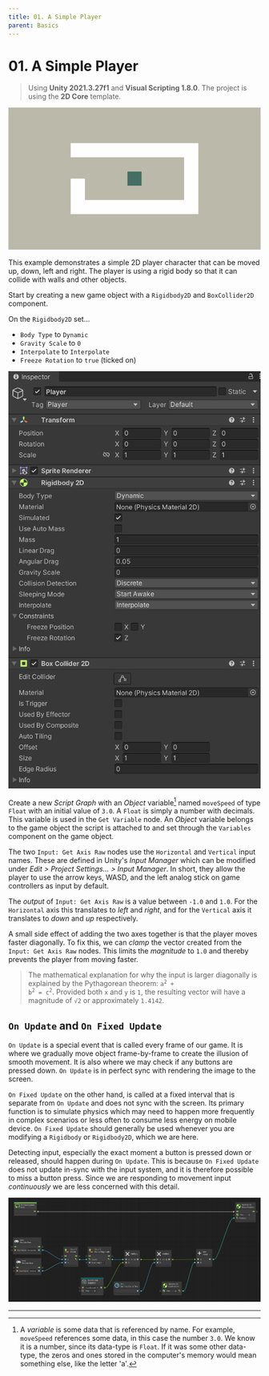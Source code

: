 ```yaml
---
title: 01. A Simple Player
parent: Basics
---
```


# 01. A Simple Player

> Using **Unity 2021.3.27f1** and **Visual Scripting 1.8.0**. The project is using the **2D Core** template.

![Demo](./demo.gif)

This example demonstrates a simple 2D player character that can be moved up, down, left and right. The player is using a rigid body so that it can collide with walls and other objects.

Start by creating a new game object with a `Rigidbody2D` and `BoxCollider2D` component. 

On the `Rigidbody2D` set...

- `Body Type` to `Dynamic`
- `Gravity Scale` to `0`
- `Interpolate` to `Interpolate`
- `Freeze Rotation` to `true` (ticked on)

<img src="./player-inspector-2x.webp" srcset="./player-inspector-2x.webp 2x" alt="Player Inspector">

Create a new *Script Graph* with an *Object* variable[^1] named `moveSpeed` of type `Float` with an initial value of `3.0`. A `Float` is simply a number with decimals. This variable is used in the `Get Variable` node. An *Object* variable belongs to the game object the script is attached to and set through the `Variables` component on the game object.

The two `Input: Get Axis Raw` nodes use the `Horizontal` and `Vertical` input names. These are defined in Unity's *Input Manager* which can be modified under *Edit > Project Settings... > Input Manager*. In short, they allow the player to use the arrow keys, WASD, and the left analog stick on game controllers as input by default.

The *output* of `Input: Get Axis Raw` is a value between `-1.0` and `1.0`. For the `Horizontal` axis this translates to *left* and *right*, and for the `Vertical` axis it translates to *down* and *up* respectively.

A small side effect of adding the two axes together is that the player moves faster diagonally. To fix this, we can *clamp* the vector created from the `Input: Get Axis Raw` nodes. This limits the *magnitude* to `1.0` and thereby prevents the player from moving faster.

> The mathematical explanation for why the input is larger diagonally is explained by the Pythagorean theorem: <code>a<sup>2</sup> + b<sup>2</sup> = c<sup>2</sup></code>. Provided both `x` and `y` is `1`, the resulting vector will have a magnitude of <code>&radic;2</code> or approximately `1.4142`.

## `On Update` and `On Fixed Update`

`On Update` is a special event that is called every frame of our game. It is where we gradually move object frame-by-frame to create the illusion of smooth movement. It is also where we may check if any buttons are pressed down. `On Update` is in perfect sync with rendering the image to the screen.

`On Fixed Update` on the other hand, is called at a fixed interval that is separate from `On Update` and does not sync with the screen. Its primary function is to simulate physics which may need to happen more frequently in complex scenarios or less often to consume less energy on mobile device. `On Fixed Update` should generally be used whenever you are modifying a `Rigidbody` or `Rigidbody2D`, which we are here.

Detecting input, especially the exact moment a button is pressed down or released, should happen during `On Update`. This is because `On Fixed Update` does not update in-sync with the input system, and it is therefore possible to miss a button press. Since we are responding to movement input *continuously* we are less concerned with this detail.

[<img src="./graph-2x.webp" srcset="./graph-2x.webp 2x" alt="Graph">](./graph-2x.webp)

---

[^1]: A *variable* is some data that is referenced by name. For example, `moveSpeed` references some data, in this case the number `3.0`. We know it is a number, since its data-type is `Float`. If it was some other data-type, the zeros and ones stored in the computer's memory would mean something else, like the letter 'a'.